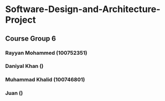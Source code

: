 # Software-Design-and-Architecture-Project
## Course Group 6
### Rayyan Mohammed (100752351)
### Daniyal Khan ()
### Muhammad Khalid (100746801)
### Juan ()
